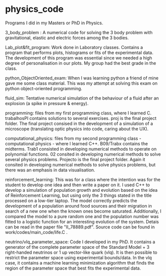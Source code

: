 # physics_code

Programs I did in my Masters or PhD in Physics.

3_body_problem : A numerical code for solving the 3 body problem with gravitational, elastic and electric forces among the 3 bodies.

Lab_plot&fit_program: Work done in Laboratory classes. Contains a program that performs plots, histograms or fits of the experimental data. The development of this program was essential since we needed a high degree of personalisation in our plots. My group had the best grade in the class.

python_ObjectOriented_exam: When I was learning python a friend of mine gave me some class material. This was my attempt at solving this exam on python object-oriented programming.

fluid_sim: Tentative numerical simulation of the behaviour of a fluid after an explosion (a spike in pressure & energy). 

programming: files from my first programming class, where I learned C. trabalhosPI contains solutions to several exercises. proj is the final project folder. The final project consised in the development of a simulation of a microscope (translating optic physics into code, caring about the UX).

computational_physics: files from my second programming class - computational physics - where I learned C++. B09/Trabx contains the midterms. Trab1 consisted in developing numerical methods to operate on polynomial functions. 02 consited in developing numerical methods to solve several physics problems. Projecto is the final project folder. Again it consited in developing numerical methods to solve physics problems, but there was an emphasis in data visualisation.


reinforcement_learning: This was for a class where the intention was for the student to develop one idea and then write a paper on it. I used C++ to develop a simulation of population growth and evolution based on the idea of Reinforcement Learning, but using only the 3 things stated in the title processed on a low-tier laptop.
The model correctly predicts the development of a population around food sources and their migration in search of a new one when the known ones become saturated. Additionally, I compared the model to a pure random one and the population number was fitted to a logistic function for an interesting evolution of the system. Detais can be read in the paper file "II_78889.pdf". Source code can be found in work/codes/main_code/life.C .

neutrino/vlq_parameter_space: Code I developed in my PhD. It contains a generator of the complete parameter space of the Standard Model + 3 right-handed neutrinos or 1 up vector-like quark (vlq). It is then possible to restrict the parameter space using experimental bounds/data. 
In the vlq case, it contains a machine learning minimization algorithm that finds the region of the parameter space that best fits the experimental data.
